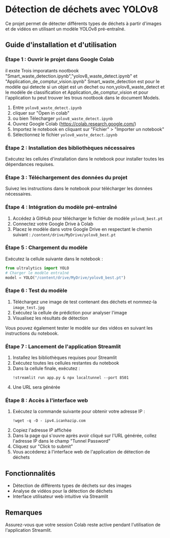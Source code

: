 # Détection de déchets avec YOLOv8

Ce projet permet de détecter différents types de déchets à partir d'images et de vidéos en utilisant un modèle YOLOv8 pré-entraîné.

## Guide d'installation et d'utilisation

### Étape 1 : Ouvrir le projet dans Google Colab
il exste Trois imporatants nootbook "Smart_waste_detection.ipynb","yolov8_waste_detect.ipynb" et "Application_de_comptur_vision.ipynb"
Smart_waste_detection est pour le modéle qui detecte si un objet est un dechet ou non,yolov8_waste_detect et le modéle de classification et Application_de_comptur_vision et pour l'application tu peut trouver les trous nootbook dans le document Models.
1. Entre `yolov8_waste_detect.ipynb`
2. cliquer sur "Open in colab"
3. ou bien Télecharger `yolov8_waste_detect.ipynb`
4. Ouvrez Google Colab (https://colab.research.google.com/)
5. Importez le notebook en cliquant sur "Fichier" > "Importer un notebook"
6. Sélectionnez le fichier `yolov8_waste_detect.ipynb`
### Étape 2 : Installation des bibliothèques nécessaires

Exécutez les cellules d'installation dans le notebook pour installer toutes les dépendances requises.

### Étape 3 : Téléchargement des données du projet

Suivez les instructions dans le notebook pour télécharger les données nécessaires.

### Étape 4 : Intégration du modèle pré-entraîné

1. Accédez à GitHub pour télécharger le fichier de modèle `yolov8_best.pt`
2. Connectez votre Google Drive à Colab
3. Placez le modèle dans votre Google Drive en respectant le chemin suivant :
   `/content/drive/MyDrive/yolov8_best.pt`

### Étape 5 : Chargement du modèle

Exécutez la cellule suivante dans le notebook :

```python
from ultralytics import YOLO
# Charger le modèle entraîné
model = YOLO("/content/drive/MyDrive/yolov8_best.pt")
```

### Étape 6 : Test du modèle

1. Téléchargez une image de test contenant des déchets et nommez-la `image_test.jpg`
2. Exécutez la cellule de prédiction pour analyser l'image
3. Visualisez les résultats de détection

Vous pouvez également tester le modèle sur des vidéos en suivant les instructions du notebook.

### Étape 7 : Lancement de l'application Streamlit

1. Installez les bibliothèques requises pour Streamlit
2. Exécutez toutes les cellules restantes du notebook
3. Dans la cellule finale, exécutez :
   ```
   !streamlit run app.py & npx localtunnel --port 8501
   ```
4. Une URL sera générée

### Étape 8 : Accès à l'interface web

1. Exécutez la commande suivante pour obtenir votre adresse IP :
   ```
   !wget -q -O - ipv4.icanhazip.com
   ```
2. Copiez l'adresse IP affichée
3. Dans la page qui s'ouvre après avoir cliqué sur l'URL générée, collez l'adresse IP dans le champ "Tunnel Password"
4. Cliquez sur "Click to submit"
5. Vous accéderez à l'interface web de l'application de détection de déchets

## Fonctionnalités

- Détection de différents types de déchets sur des images
- Analyse de vidéos pour la détection de déchets
- Interface utilisateur web intuitive via Streamlit

## Remarques

Assurez-vous que votre session Colab reste active pendant l'utilisation de l'application Streamlit.
